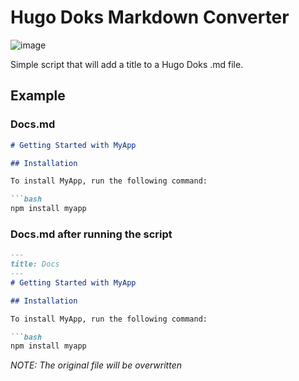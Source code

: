 # Hugo Doks Markdown Converter
![image](https://github.com/user-attachments/assets/c2419a09-9d61-48c9-8a2e-e9e9a6060bf2)

Simple script that will add a title to a Hugo Doks .md file.

## Example

### Docs.md
```md
# Getting Started with MyApp

## Installation

To install MyApp, run the following command:

```bash
npm install myapp
```

### Docs.md after running the script
```md
---
title: Docs
---
# Getting Started with MyApp

## Installation

To install MyApp, run the following command:

```bash
npm install myapp
```

*NOTE: The original file will be overwritten*
